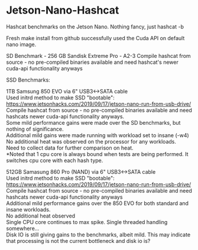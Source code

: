 # Jetson-Nano-Hashcat
Hashcat benchmarks on the Jetson Nano.
Nothing fancy, just hashcat -b

Fresh make install from github successfully used the Cuda API on default nano image.

SD Benchmark - 256 GB Sandisk Extreme Pro - A2-3
Compile hashcat from source - no pre-compiled binaries available and need hashcat's newer cuda-api functionality anyways


SSD Benchmarks:

1TB Samsung 850 EVO via 6" USB3<->SATA cable  
    Used initrd method to make SSD "bootable":  https://www.jetsonhacks.com/2019/09/17/jetson-nano-run-from-usb-drive/  
    Compile hashcat from source - no pre-compiled binaries available and need hashcats newer cuda-api functionality anyways.  
    Some mild performance gains were made over the SD benchmarks, but nothing of significance.  
    Additional mild gains were made running with workload set to insane (-w4)  
    No additional heat was observed on the processor for any workloads.  
        Need to collect data for further comparison on heat.  
    *Noted that 1 cpu core is always bound when tests are being performed.  It switches cpu core with each hash type.  
    
    
512GB Samasung 860 Pro (NAND) via 6" USB3<->SATA cable  
    Used initrd method to make SSD "bootable":  https://www.jetsonhacks.com/2019/09/17/jetson-nano-run-from-usb-drive/  
    Compile hashcat from source - no pre-compiled binaries available and need hashcats newer cuda-api functionality anyways  
    Additional mild performance gains over the 850 EVO for both standard and insane workloads.  
    No additional heat observed  
    Single CPU core continues to max spike.  Single threaded handling somewhere...  
    Disk IO is still giving gains to the benchmarks, albeit mild.  This may indicate that processing is not the current bottleneck and disk io is?  
